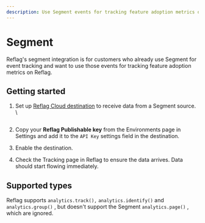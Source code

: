 ```yaml
---
description: Use Segment events for tracking feature adoption metrics on Reflag
---
```


# Segment

Reflag's segment integration is for customers who already use Segment for event tracking and want to use those events for tracking feature adoption metrics on Reflag.

## Getting started

1.  Set up [Reflag Cloud destination](https://app.segment.com/goto-my-workspace/destinations/catalog/bucket) to receive data from a Segment source.\
    \


    <figure><img src="../.gitbook/assets/5b0ce63-image (1).png" alt=""><figcaption></figcaption></figure>
2. Copy your **Reflag Publishable key** from the Environments page in Settings and add it to the `API Key` settings field in the destination.
3. Enable the destination.
4. Check the Tracking page in Reflag to ensure the data arrives. Data should start flowing immediately.

## Supported types

Reflag supports `analytics.track(),` `analytics.identify()` and `analytics.group()` , but doesn't support the Segment `analytics.page()` , which are ignored.

